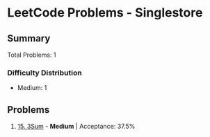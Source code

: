 # LeetCode Problems - Singlestore

## Summary
Total Problems: 1

### Difficulty Distribution

- Medium: 1

## Problems

1. [15. 3Sum](https://leetcode.com/problems/3sum/) - **Medium** | Acceptance: 37.5%